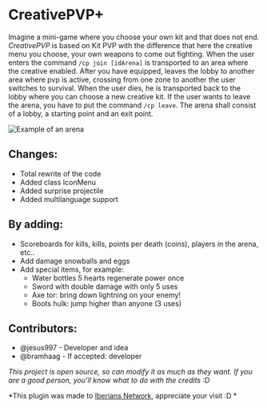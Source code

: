 # CreativePVP+
Imagine a mini-game where you choose your own kit and that does not end. *CreativePVP* is based on Kit PVP with the difference that here the creative menu you choose, your own weapons to come out fighting. When the user enters the command `/cp join [idArena]` is transported to an area where the creative enabled. After you have equipped, leaves the lobby to another area where pvp is active, crossing from one zone to another the user switches to survival. When the user dies, he is transported back to the lobby where you can choose a new creative kit. If the user wants to leave the arena, you have to put the command `/cp leave`. The arena shall consist of a lobby, a starting point and an exit point.

![Example of an arena](http://i.gyazo.com/e224b0796c228394c9eb2687a77516f8.png)

## **Changes:**
* Total rewrite of the code
* Added class IconMenu
* Added surprise projectile
* Added multilanguage support

## **By adding:**
* Scoreboards for kills, kills, points per death (coins), players in the arena, etc..
* Add damage snowballs and eggs
* Add special items, for example:
  * Water bottles 5 hearts regenerate power once
  * Sword with double damage with only 5 uses 
  * Axe tor: bring down lightning on your enemy!
  * Boots hulk: jump higher than anyone (3 uses) 

## **Contributors:**
* @jesus997 - Developer and idea
* @bramhaag - If accepted: developer 


*This project is open source, so can modify it as much as they want. If you are a good person, you'll know what to do with the credits :D*

*This plugin was made to [Iberians Network,](http://www.iberians.hol.es) appreciate your visit :D *
